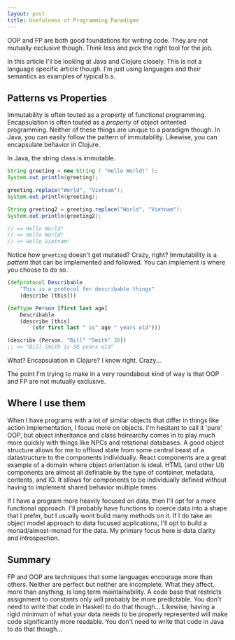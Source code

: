```yaml
---
layout: post
title: Usefulness of Programming Paradigms
---
```


OOP and FP are both good foundations for writing code.
They are not mutually exclusive though.
Think less and pick the right tool for the job.

In this article I'll be looking at Java and Clojure closely.
This is not a language specific article though.
I'm just using languages and their semantics as examples of typical b.s.

## Patterns vs Properties

Immutability is often touted as a _property_ of functional programming.
Encapsulation is often touted as a _property_ of object oritented programming.
Neither of these things are unique to a paradigm though.
In Java, you can easily follow the pattern of immutability.
Likewise, you can encapsulate behavior in Clojure.

In Java, the string class is immutable.

```Java
String greeting = new String ( "Hello World!" );
System.out.println(greeting);

greeting.replace("World", "Vietnam");
System.out.println(greeting);

String greeting2 = greeting.replace("World", "Vietnam");
System.out.println(greeting2);

// => Hello World!
// => Hello World!
// => Hello Vietnam!
```

Notice how `greeting` doesn't get mutated?
Crazy, right?
Immutability is a _pattern_ that can be implemented and followed.
You can implement is where you choose to do so.

```Clojure
(defprotocol Describable
    "This is a protocol for describable things"
    (describe [this]))

(deftype Person [first last age]
    Describable
    (describe [this]
        (str first last " is" age " years old")))

(describe (Person. "Bill" "Smith" 30))
;; => "Bill Smith is 30 years old"
```

What?
Encapsulation in Clojure?
I know right.
Crazy...

The point I'm trying to make in a very roundabout kind of way is that OOP and FP are not mutually exclusive.

## Where I use them

When I have programs with a lot of similar objects that differ in things like action implementation, I focus more on objects.
I'm hesitant to call it 'pure' OOP, but object inheritance and class heirearchy comes in to play much more quickly with things like NPCs and retational databases.
A good object structure allows for me to offload state from some central beast of a datastructure to the components individually.
React components are a great example of a domain where object orientation is ideal.
HTML (and other UI) components are almost all definable by the type of container, metadata, contents, and IO.
It allows for components to be individually defined without having to implement shared behavior multiple times.

If I have a program more heavily focused on data, then I'll opt for a more functional approach.
I'll probably have functions to coerce data into a shape that I prefer, but I usually wont build many methods on it.
If I do take an object model approach to data focused applications, I'll opt to build a monad/almost-monad for the data.
My primary focus here is data clarity and introspection.

## Summary

FP and OOP are techniques that some languages encourage more than others.
Neither are perfect but neither are incomplete.
What they affect, more than anything, is long term maintainability.
A code base that restricts assignment to constants only will probably be more predictable.
You don't need to write that code in Haskell to do that though...
Likewise, having a rigid minimum of what your data needs to be properly represented will make code significantly more readable.
You don't need to write that code in Java to do that though...
